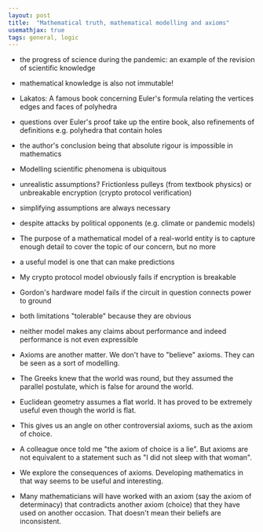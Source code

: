 ```yaml
---
layout: post
title:  "Mathematical truth, mathematical modelling and axioms"
usemathjax: true 
tags: general, logic
---
```


* the progress of science during the pandemic: an example of the revision of scientific knowledge
* mathematical knowledge is also not immutable!
* Lakatos: A famous book concerning Euler's formula relating the vertices edges and faces of polyhedra
* questions over Euler's proof take up the entire book, also refinements of definitions e.g. polyhedra that contain holes
* the author's conclusion being that absolute rigour is impossible in mathematics

* Modelling scientific phenomena is ubiquitous
* unrealistic assumptions? Frictionless pulleys (from textbook physics) or unbreakable encryption (crypto protocol verification)
* simplifying assumptions are always necessary
* despite attacks by political opponents (e.g. climate or pandemic models)

* The purpose of a mathematical model of a real-world entity is to capture enough detail to cover the topic of our concern, but no more
* a useful model is one that can make predictions
* My crypto protocol model obviously fails if encryption is breakable
* Gordon's hardware model fails if the circuit in question connects power to ground
* both limitations "tolerable" because they are obvious
* neither model makes any claims about performance and indeed performance is not even expressible

* Axioms are another matter. We don't have to "believe" axioms. They can be seen as a sort of modelling.
* The Greeks knew that the world was round, but they assumed the parallel postulate, which is false for around the world.
* Euclidean geometry assumes a flat world. It has proved to be extremely useful even though the world is flat.
* This gives us an angle on other controversial axioms, such as the axiom of choice.
* A colleague once told me "the axiom of choice is a lie". But axioms are not equivalent to a statement such as "I did not sleep with that woman".
* We explore the consequences of axioms. Developing mathematics in that way seems to be useful and interesting.
* Many mathematicians will have worked with an axiom (say the axiom of determinacy) that contradicts another axiom (choice) that they have used on another occasion. That doesn't mean their beliefs are inconsistent.

